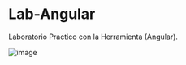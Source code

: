 # Lab-Angular
Laboratorio Practico con la Herramienta (Angular).


![image](https://user-images.githubusercontent.com/72884555/141854234-96df14f9-5261-4626-b0da-6ff9a6bc3137.png)

